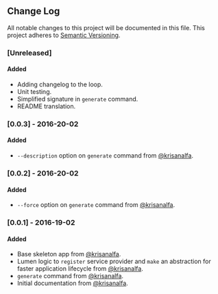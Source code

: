 ## Change Log
All notable changes to this project will be documented in this file. This project adheres to [Semantic Versioning](http://semver.org/).

### [Unreleased]
#### Added
- Adding changelog to the loop.
- Unit testing.
- Simplified signature in `generate` command.
- README translation.

### [0.0.3] - 2016-20-02
#### Added
- `--description` option on `generate` command from [@krisanalfa](https://github.com/krisanalfa).

### [0.0.2] - 2016-20-02
#### Added
- `--force` option on `generate` command from [@krisanalfa](https://github.com/krisanalfa).

### [0.0.1] - 2016-19-02
#### Added
- Base skeleton app from [@krisanalfa](https://github.com/krisanalfa).
- Lumen logic to `register` service provider and `make` an abstraction for faster application lifecycle from [@krisanalfa](https://github.com/krisanalfa).
- `generate` command from [@krisanalfa](https://github.com/krisanalfa).
- Initial documentation from [@krisanalfa](https://github.com/krisanalfa).
